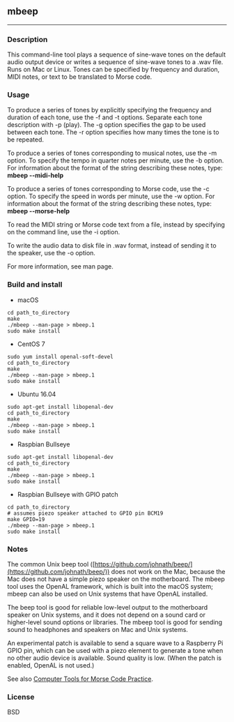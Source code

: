 ## mbeep

---

### Description

This command-line tool plays a sequence of sine-wave tones on the default audio output device or writes a
sequence of sine-wave tones to a .wav file. Runs on Mac or Linux. Tones can be specified by frequency and
duration, MIDI notes, or text to be translated to Morse code.

### Usage

To produce a series of tones by explicitly specifying the frequency and duration of each tone, use the -f and -t
options. Separate each tone description with -p (play). The -g option specifies the gap to be used between each
tone. The -r option specifies how many times the tone is to be repeated.

To produce a series of tones corresponding to musical notes, use the -m option. To specify the tempo in quarter
notes per minute, use the -b option. For information about the format of the string describing these notes, type:
**mbeep --midi-help**

To produce a series of tones corresponding to Morse code, use the -c option. To specify the speed in words per
minute, use the -w option. For information about the format of the string describing these notes, type:
**mbeep --morse-help**

To read the MIDI string or Morse code text from a file, instead by specifying on the command line, use the -i option.

To write the audio data to disk file in .wav format, instead of sending it to the speaker, use the -o option.

For more information, see man page.

### Build and install

* macOS

```
cd path_to_directory
make
./mbeep --man-page > mbeep.1
sudo make install
```

* CentOS 7

```
sudo yum install openal-soft-devel
cd path_to_directory
make
./mbeep --man-page > mbeep.1
sudo make install
```

* Ubuntu 16.04

```
sudo apt-get install libopenal-dev
cd path_to_directory
make
./mbeep --man-page > mbeep.1
sudo make install
```

* Raspbian Bullseye

```
sudo apt-get install libopenal-dev
cd path_to_directory
make
./mbeep --man-page > mbeep.1
sudo make install
```

* Raspbian Bullseye with GPIO patch

```
cd path_to_directory
# assumes piezo speaker attached to GPIO pin BCM19
make GPIO=19
./mbeep --man-page > mbeep.1
sudo make install
```

### Notes

The common Unix beep tool ([https://github.com/johnath/beep/](https://github.com/johnath/beep/)) does not work on
the Mac, because the Mac does not have a simple piezo speaker on the motherboard. The mbeep tool uses the
OpenAL framework, which is built into the macOS system; mbeep can also be used on Unix systems that have
OpenAL installed.

The beep tool is good for reliable low-level output to the motherboard speaker on Unix systems, and it does not
depend on a sound card or higher-level sound options or libraries. The mbeep tool is good for sending sound to
headphones and speakers on Mac and Unix systems.

An experimental patch is available to send a square wave to a Raspberry Pi GPIO pin, which can be used with
a piezo element to generate a tone when no other audio device is available. Sound quality is low. (When the patch
is enabled, OpenAL is not used.)

See also [Computer Tools for Morse Code Practice](https://7402.org/blog/2018/computer-tools-for-morse-code-practice.html).

### License

BSD
